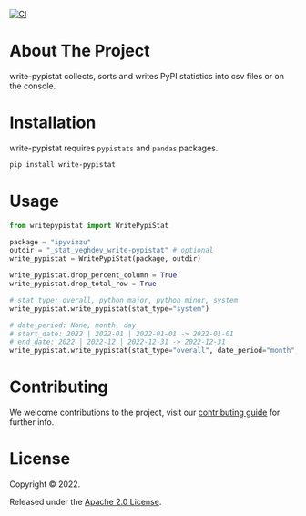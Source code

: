 [![CI](https://github.com/veghdev/write-pypistat/actions/workflows/ci.yml/badge.svg?branch=main)](https://github.com/veghdev/write-pypistat/actions/workflows/ci.yml)


# About The Project

write-pypistat collects, sorts and writes PyPI statistics into csv files or on the console.

# Installation

write-pypistat requires `pypistats` and `pandas` packages.

```sh
pip install write-pypistat
```

# Usage

```python
from writepypistat import WritePypiStat

package = "ipyvizzu"
outdir = "_stat_veghdev_write-pypistat" # optional
write_pypistat = WritePypiStat(package, outdir)

write_pypistat.drop_percent_column = True
write_pypistat.drop_total_row = True

# stat_type: overall, python_major, python_minor, system
write_pypistat.write_pypistat(stat_type="system")

# date_period: None, month, day
# start_date: 2022 | 2022-01 | 2022-01-01 -> 2022-01-01
# end_date: 2022 | 2022-12 | 2022-12-31 -> 2022-12-31
write_pypistat.write_pypistat(stat_type="overall", date_period="month", start_date="2022-01-01", end_date="2022")
```

# Contributing

We welcome contributions to the project, visit our [contributing guide](https://github.com/veghdev/write-pypistat/blob/main/CONTRIBUTING.md) for further info.

# License

Copyright © 2022.

Released under the [Apache 2.0 License](https://github.com/veghdev/write-pypistat/blob/main/LICENSE).